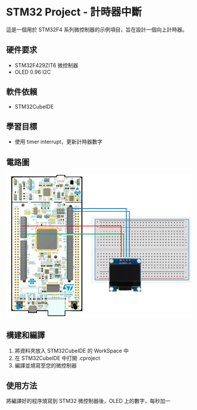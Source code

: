 # STM32 Project - 計時器中斷

這是一個用於 STM32F4 系列微控制器的示例項目，旨在設計一個向上計時器。

## 硬件要求

- STM32F429ZIT6 微控制器
- OLED 0.96 I2C

## 軟件依賴

- STM32CubeIDE

## 學習目標

- 使用 timer interrupt，更新計時器數字

## 電路圖

![STM32 Board](images/circuit.png)

## 構建和編譯

1. 將資料夾放入 STM32CubeIDE 的 WorkSpace 中
2. 在 STM32CubeIDE 中打開 .cproject
3. 編譯並燒寫至您的微控制器

## 使用方法

將編譯好的程序燒寫到 STM32 微控制器後，OLED 上的數字，每秒加一
